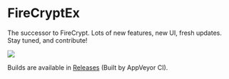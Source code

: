 # FireCryptEx

The successor to FireCrypt.
Lots of new features, new UI, fresh updates.
Stay tuned, and contribute!

<img src="https://ci.appveyor.com/api/projects/status/ibk639bc3xyb6mg0?svg=true"></img>

Builds are available in [Releases](./releases) (Built by AppVeyor CI).
